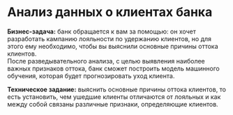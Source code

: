 # Анализ данных о клиентах банка

**Бизнес-задача:** банк обращается к вам за помощью: он хочет разработать кампанию лояльности по удержанию клиентов, но для этого ему необходимо, чтобы вы выяснили основные причины оттока клиентов.  
После разведывательного анализа, с целью выявления наиболее важных признаков оттока, банк сможет построить модель машинного обучения, которая будет прогнозировать уход клиента. 

**Техническое задание:** выяснить основные причины оттока клиентов, то есть установить, чем ушедшие клиенты отличаются от лояльных и как между собой связаны различные признаки, определяющие клиентов.
